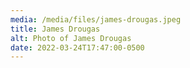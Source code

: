 ```yaml
---
media: /media/files/james-drougas.jpeg
title: James Drougas
alt: Photo of James Drougas
date: 2022-03-24T17:47:00-0500
---
```

